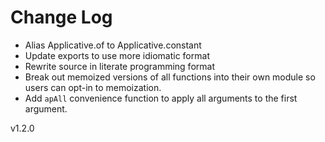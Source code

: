 # Change Log

* Alias Applicative.of to Applicative.constant
* Update exports to use more idiomatic format
* Rewrite source in literate programming format
* Break out memoized versions of all functions into their own module so users
  can opt-in to memoization.
* Add `apAll` convenience function to apply all arguments to the first argument.

v1.2.0
